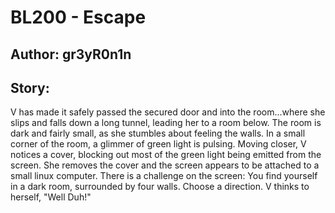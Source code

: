 # BL200 - Escape
## Author: gr3yR0n1n
## Story:
V has made it safely passed the secured door and into the room...where she slips and falls down a long tunnel, leading her to a room below. The room is dark and fairly small, as she stumbles about feeling the walls. In a small corner of the room, a glimmer of green light is pulsing. Moving closer, V notices a cover, blocking out most of the green light being emitted from the screen. She removes the cover and the screen appears to be attached to a small linux computer. There is a challenge on the screen: You find yourself in a dark room, surrounded by four walls. Choose a direction. V thinks to herself, "Well Duh!"
